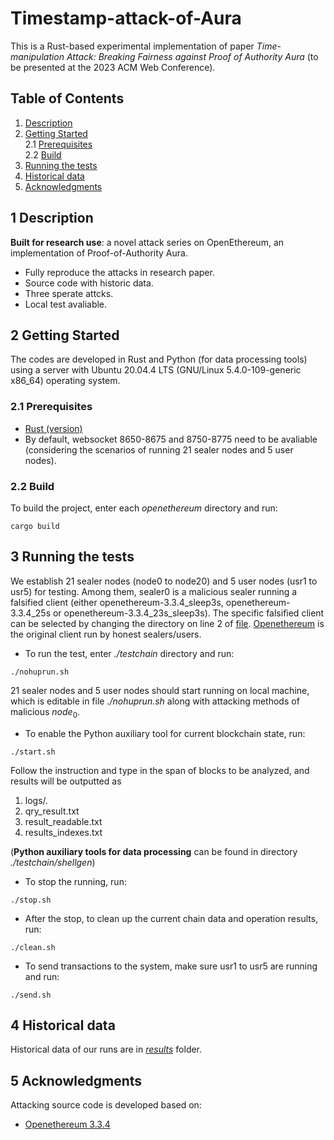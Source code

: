 # Timestamp-attack-of-Aura

This is a Rust-based experimental implementation of paper *Time-manipulation Attack: Breaking Fairness against Proof of Authority Aura* (to be presented at the 2023 ACM Web Conference). 

## Table of Contents

1. [Description](#chapter-001)<br>
2. [Getting Started](#chapter-001)<br>
  2.1 [Prerequisites](#chapter-0011)<br>
  2.2 [Build](#chapter-0012)<br>
3. [Running the tests](#chapter-002)<br>
4. [Historical data](#chapter-003)<br>
5. [Acknowledgments](#chapter-004)<br>


## **1 Description**<a id="chapter-000"></a>
**Built for research use**: a novel attack series on OpenEthereum, an implementation of Proof-of-Authority Aura.

* Fully reproduce the attacks in research paper.
* Source code with historic data.
* Three sperate attcks.
* Local test avaliable.


## **2 Getting Started**<a id="chapter-001"></a>

The codes are developed in Rust and Python (for data processing tools) using a server with Ubuntu 20.04.4 LTS (GNU/Linux 5.4.0-109-generic x86\_64) operating system.

### **2.1 Prerequisites**<a id="chapter-0011"></a>

* [Rust (version)](https://www.rust-lang.org/)
* By default, websocket 8650-8675 and 8750-8775 need to be avaliable (considering the scenarios of running 21 sealer nodes and 5 user nodes).

### **2.2 Build**<a id="chapter-0012"></a>


To build the project, enter each *openethereum* directory and run:

```
cargo build
```

## **3 Running the tests**<a id="chapter-002"></a>
We establish 21 sealer nodes (node0 to node20) and 5 user nodes (usr1 to usr5) for testing. Among them, sealer0 is a malicious sealer running a falsified client (either openethereum-3.3.4_sleep3s, openethereum-3.3.4_25s or openethereum-3.3.4_23s_sleep3s). The specific falsified client can be selected by changing the directory on line 2 of [file](https://github.com/TEEs-projects/Time-manipulation-Attack/blob/main/testchain/nohuprun.sh). [Openethereum](https://github.com/TEEs-projects/Time-manipulation-Attack/tree/main/openethereum) is the original client run by honest sealers/users.

* To run the test, enter *./testchain* directory and run:

```
./nohuprun.sh
```
21 sealer nodes and 5 user nodes should start running on local machine, which is editable in file *./nohuprun.sh* along with attacking methods of malicious $node_0$.

* To enable the Python auxiliary tool for current blockchain state, run:
```
./start.sh
```
Follow the instruction and type in the span of blocks to be analyzed, and results will be outputted as

1. logs/.
2. qry_result.txt
3. result_readable.txt
4. results_indexes.txt

(**Python auxiliary tools for data processing** can be found in directory *./testchain/shellgen*)

* To stop the running, run:
```
./stop.sh
```

* After the stop, to clean up the current chain data and operation results, run:
```
./clean.sh
```

* To send transactions to the system, make sure usr1 to usr5 are running and run:
```
./send.sh
```


## **4 Historical data**<a id="chapter-003"></a>

Historical data of our runs are in [*results*](https://github.com/auraAttack/Time-manipulation-Attack/tree/main/results) folder.

## 5 Acknowledgments<a id="chapter-004"></a>
Attacking source code is developed based on:
* [Openethereum 3.3.4](https://github.com/openethereum/openethereum/tree/v3.3.4)


